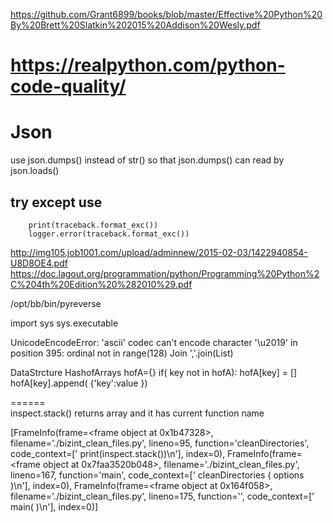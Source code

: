 
https://github.com/Grant6899/books/blob/master/Effective%20Python%20By%20Brett%20Slatkin%202015%20Addison%20Wesly.pdf


# https://realpython.com/python-code-quality/

# Json
use json.dumps() instead of str() so that json.dumps() can read by json.loads() 

## try except use 
        print(traceback.format_exc())
        logger.error(traceback.format_exc())    

http://img105.job1001.com/upload/adminnew/2015-02-03/1422940854-U8D8OE4.pdf
https://doc.lagout.org/programmation/python/Programming%20Python%2C%204th%20Edition%20%282010%29.pdf

/opt/bb/bin/pyreverse


import sys
sys.executable




UnicodeEncodeError: 'ascii' codec can't encode character '\u2019' in position 395: ordinal not in range(128)
Join
','.join(List)


DataStrcture
   HashofArrays
      hofA={}
      if( key not in hofA):
          hofA[key] = []
      hofA[key].append( {'key':value })
       
 
======      
inspect.stack() returns array and it has current function name

[FrameInfo(frame=<frame object at 0x1b47328>, filename='./bizint_clean_files.py', lineno=95, function='cleanDirectories', code_context=[' print(inspect.stack())\n'], index=0), FrameInfo(frame=<frame object at 0x7faa3520b048>, filename='./bizint_clean_files.py', lineno=167, function='main', code_context=[' cleanDirectories ( options )\n'], index=0), FrameInfo(frame=<frame object at 0x164f058>, filename='./bizint_clean_files.py', lineno=175, function='<module>', code_context=[' main( )\n'], index=0)]
